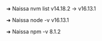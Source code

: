 ➜  Naissa nvm list
       v14.18.2
->     v16.13.1

➜  Naissa node -v
v16.13.1

➜  Naissa npm -v
8.1.2
